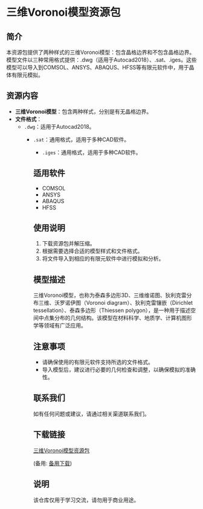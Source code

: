 # 三维Voronoi模型资源包

## 简介

本资源包提供了两种样式的三维Voronoi模型：包含晶格边界和不包含晶格边界。模型文件以三种常用格式提供：.dwg（适用于Autocad2018）、.sat、.iges。这些模型可以导入到COMSOL、ANSYS、ABAQUS、HFSS等有限元软件中，用于晶体有限元模拟。

## 资源内容

- **三维Voronoi模型**：包含两种样式，分别是有无晶格边界。
- **文件格式**：
  - `.dwg`：适用于Autocad2018。
    - `.sat`：通用格式，适用于多种CAD软件。
      - `.iges`：通用格式，适用于多种CAD软件。

      ## 适用软件

      - COMSOL
      - ANSYS
      - ABAQUS
      - HFSS

      ## 使用说明

      1. 下载资源包并解压缩。
      2. 根据需要选择合适的模型样式和文件格式。
      3. 将文件导入到相应的有限元软件中进行模拟和分析。

      ## 模型描述

      三维Voronoi模型，也称为泰森多边形3D、三维维诺图、狄利克雷分布三维、沃罗诺伊图（Voronoi diagram）、狄利克雷镶嵌（Dirichlet tessellation）、泰森多边形（Thiessen polygon），是一种用于描述空间中点集分布的几何结构。该模型在材料科学、地质学、计算机图形学等领域有广泛应用。

      ## 注意事项

      - 请确保使用的有限元软件支持所选的文件格式。
      - 导入模型后，建议进行必要的几何检查和调整，以确保模拟的准确性。

      ## 联系我们

      如有任何问题或建议，请通过相关渠道联系我们。

      ## 下载链接
      [三维Voronoi模型资源包](https://pan.quark.cn/s/ded7094c89d2) 

      (备用: [备用下载](https://pan.baidu.com/s/1LungmNAKMcx49GQQRM_eEA?pwd=1234))

      ## 说明

      该仓库仅用于学习交流，请勿用于商业用途。
